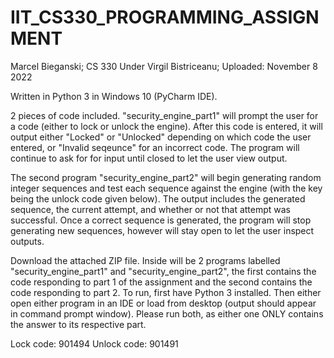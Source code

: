 # IIT_CS330_PROGRAMMING_ASSIGNMENT
Marcel Bieganski; CS 330 Under Virgil Bistriceanu; Uploaded: November 8 2022

Written in Python 3 in Windows 10 (PyCharm IDE).

2 pieces of code included. "security_engine_part1" will prompt the user for a code (either to lock or unlock the engine). After this code is entered, it will output either "Locked" or "Unlocked" depending on which code the user entered, or "Invalid seqeunce" for an incorrect code. The program will continue to ask for for input until closed to let the user view output.

The second program "security_engine_part2" will begin generating random integer sequences and test each sequence against the engine (with the key being the unlock code given below). The output includes the generated sequence, the current attempt, and whether or not that attempt was successful. Once a correct sequence is generated, the program will stop generating new sequences, however will stay open to let the user inspect outputs.

Download the attached ZIP file. Inside will be 2 programs labelled "security_engine_part1" and "security_engine_part2", the first contains the code responding to part 1 of the assignment and the second contains the code responding to part 2. To run, first have Python 3 installed. Then either open either program in an IDE or load from desktop (output should appear in command prompt window). Please run both, as either one ONLY contains the answer to its respective part.

Lock code: 901494
Unlock code: 901491
